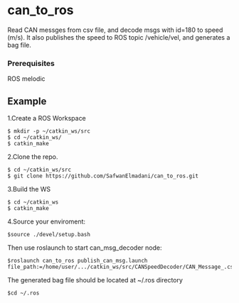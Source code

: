 # can_to_ros
Read CAN messges from csv file, and decode msgs with id=180 to speed (m/s). It also publishes the speed to ROS topic /vehicle/vel, and generates a bag file. 

### Prerequisites

ROS melodic

## Example
1.Create a ROS Workspace
```
$ mkdir -p ~/catkin_ws/src
$ cd ~/catkin_ws/
$ catkin_make
```
2.Clone the repo.
```
$ cd ~/catkin_ws/src
$ git clone https://github.com/SafwanElmadani/can_to_ros.git
```
3.Build the WS
```
$ cd ~/catkin_ws
$ catkin_make
```
4.Source your enviroment:
```
$source ./devel/setup.bash
```
Then use roslaunch to start can_msg_decoder node:
```
$roslaunch can_to_ros publish_can_msg.launch file_path:=/home/user/.../catkin_ws/src/CANSpeedDecoder/CAN_Message_.csv
```
The generated bag file should be located at ~/.ros directory 
```
$cd ~/.ros
```



